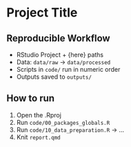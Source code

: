 # Project Title

## Reproducible Workflow
- RStudio Project + {here} paths
- Data: `data/raw` → `data/processed`
- Scripts in `code/` run in numeric order
- Outputs saved to `outputs/`

## How to run
1. Open the .Rproj
2. Run `code/00_packages_globals.R`
3. Run `code/10_data_preparation.R` → …
4. Knit `report.qmd`
